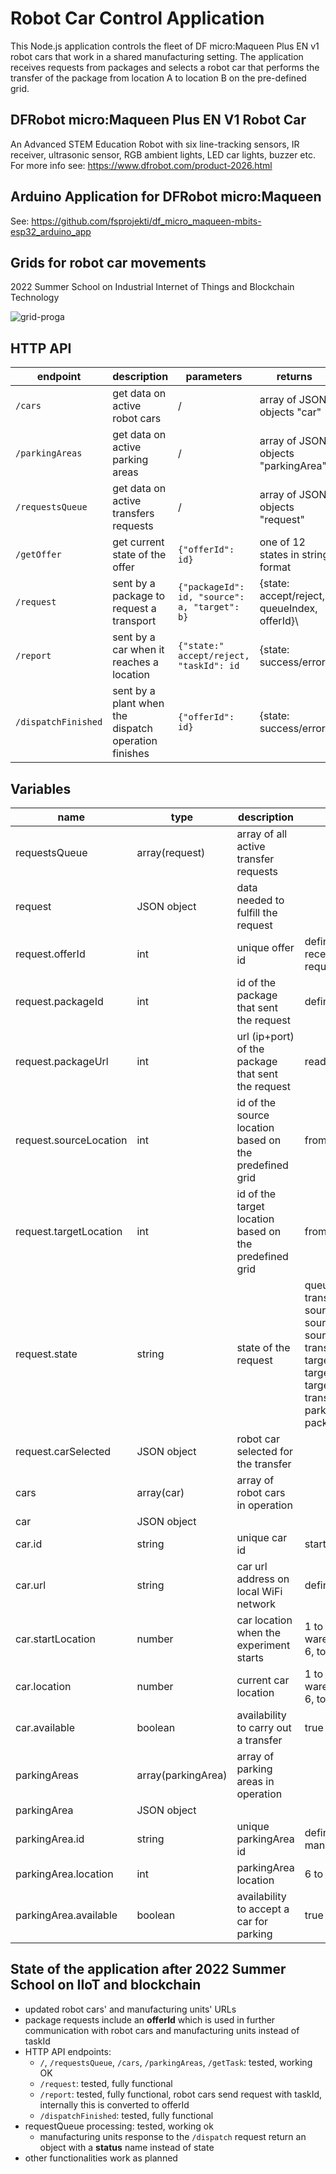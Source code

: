 # Robot Car Control Application

This Node.js application controls the fleet of DF micro:Maqueen Plus EN v1 robot cars that work in a shared
manufacturing setting. The application receives requests from packages and selects a robot car that performs the
transfer of the package from location A to location B on the pre-defined grid.

## DFRobot micro:Maqueen Plus EN V1 Robot Car

An Advanced STEM Education Robot with six line-tracking sensors, IR receiver, ultrasonic sensor, RGB ambient lights, LED
car lights, buzzer etc.
For more info see: https://www.dfrobot.com/product-2026.html

## Arduino Application for DFRobot micro:Maqueen

See: https://github.com/fsprojekti/df_micro_maqueen-mbits-esp32_arduino_app

## Grids for robot car movements

2022 Summer School on Industrial Internet of Things and Blockchain Technology

![grid-proga](https://user-images.githubusercontent.com/87708323/180164381-9a6275c4-19dd-467b-b9e0-7b063ee7a87f.png)

## HTTP API

| endpoint                       | description                                          | parameters                                               | returns                                      |
|--------------------------------|------------------------------------------------------|----------------------------------------------------------|----------------------------------------------|
| <code>/cars</code>             | get data on active robot cars                        | /                                                        | array of JSON objects "car"                  |
| <code>/parkingAreas</code>     | get data on active parking areas                     | /                                                        | array of JSON objects "parkingArea"          |
| <code>/requestsQueue</code>    | get data on active transfers requests                | /                                                        | array of JSON objects "request"              |
| <code>/getOffer</code>         | get current state of the offer                       | <code>{"offerId": id}</code>                             | one of 12 states in string format            |
| <code>/request</code>          | sent by a package to request a transport             | <code>{"packageId": id, "source": a, "target": b}</code> | {state: accept/reject, queueIndex, offerId}\ |
| <code>/report</code>           | sent by a car when it reaches a location             | <code>{"state:" accept/reject, "taskId": id </code>      | {state: success/error}                       |
| <code>/dispatchFinished</code> | sent by a plant when the dispatch operation finishes | <code>{"offerId": id}</code>                             | {state: success/error}                       |

## Variables

| name                   | type               | description                                            | value                                                                                                                                                                                                                                                               |
|------------------------|--------------------|--------------------------------------------------------|---------------------------------------------------------------------------------------------------------------------------------------------------------------------------------------------------------------------------------------------------------------------|
| requestsQueue          | array(request)     | array of all active transfer requests                  ||
| request                | JSON object        | data needed to fulfill the request                     ||
| request.offerId        | int                | unique offer id                                        | defined by the package, received in /request request                                                                                                                                                                                                                |
| request.packageId      | int                | id of the package that sent the request                | defined by the package                                                                                                                                                                                                                                              |
| request.packageUrl     | int                | url (ip+port) of the package that sent the request     | read from the request                                                                                                                                                                                                                                               |
| request.sourceLocation | int                | id of the source location based on the predefined grid | from 1 to 7                                                                                                                                                                                                                                                         |
| request.targetLocation | int                | id of the target location based on the predefined grid | from 1 to 7                                                                                                                                                                                                                                                         |
| request.state          | string             | state of the request                                   | queue<br>transportToSourceLocation<br>sourceLocation<br>sourceDispatchPending<br>sourceDispatchFinished<br>transportToTargetLocation<br>targetLocation<br>targetDispatchPending<br>targetDispatchFinished<br>transferToParking<br>parking<br>packageResponsePending |
| request.carSelected    | JSON object        | robot car selected for the transfer                    ||
| cars                   | array(car)         | array of robot cars in operation                       ||
| car                    | JSON object        ||
| car.id                 | string             | unique car id                                          | starts from 0                                                                                                                                                                                                                                                       |
| car.url                | string             | car url address on local WiFi network                  | defined in config.json file                                                                                                                                                                                                                                         |
| car.startLocation      | number             | car location when the experiment starts                | 1 to 4: production areas, 5: warehouse (master plant), 6, to 9: parking areas                                                                                                                                                                                       |
| car.location           | number             | current car location                                   | 1 to 4: production areas, 5: warehouse (master plant), 6, to 9: parking areas                                                                                                                                                                                       |
| car.available          | boolean            | availability to carry out a transfer                   | true / false                                                                                                                                                                                                                                                        |
| parkingAreas           | array(parkingArea) | array of parking areas in operation                    ||
| parkingArea            | JSON object        ||
| parkingArea.id         | string             | unique parkingArea id                                  | defined by carriers management, starts from 0                                                                                                                                                                                                                       |
| parkingArea.location   | int                | parkingArea location                                   | 6 to 9                                                                                                                                                                                                                                                              |
| parkingArea.available  | boolean            | availability to accept a car for parking               | true / false                                                                                                                                                                                                                                                        |

## State of the application after 2022 Summer School on IIoT and blockchain
* updated robot cars' and manufacturing units' URLs 
* package requests include an **offerId** which is used in further communication with robot cars and manufacturing units instead of taskId
* HTTP API endpoints:
  * <code>/</code>, <code>/requestsQueue</code>, <code>/cars</code>, <code>/parkingAreas</code>, <code>/getTask</code>: tested, working OK
  * <code>/request</code>: tested, fully functional  
  * <code>/report</code>: tested, fully functional, robot cars send request with taskId, internally this is converted to offerId
  * <code>/dispatchFinished</code>: tested, fully functional
* requestQueue processing: tested, working ok
  * manufacturing units response to the <code>/dispatch</code> request return an object with a **status** name instead of state
* other functionalities work as planned 